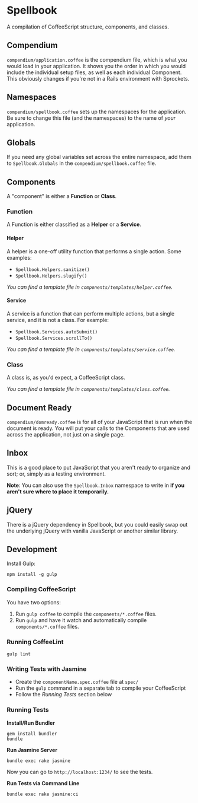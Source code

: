 Spellbook
=========

A compilation of CoffeeScript structure, components, and classes.

Compendium
----------

`compendium/application.coffee` is the compendium file, which is what you would load in your application. It shows you the order in which you would include the individual setup files, as well as each individual Component. This obviously changes if you're not in a Rails environment with Sprockets.

Namespaces
----------

`compendium/spellbook.coffee` sets up the namespaces for the application. Be sure to change this file (and the namespaces) to the name of _your_ application.

Globals
-------

If you need any global variables set across the entire namespace, add them to `Spellbook.Globals` in the `compendium/spellbook.coffee` file.

Components
----------

A "component" is either a **Function** or **Class**.

### Function

A Function is either classified as a **Helper** or a **Service**.

#### Helper

A helper is a one-off utility function that performs a single action. Some examples:

- `Spellbook.Helpers.sanitize()`
- `Spellbook.Helpers.slugify()`

_You can find a template file in `components/templates/helper.coffee`._

#### Service

A service is a function that can perform multiple actions, but a single service, and it is not a class. For example:

- `Spellbook.Services.autoSubmit()`
- `Spellbook.Services.scrollTo()`

_You can find a template file in `components/templates/service.coffee`._

### Class

A class is, as you'd expect, a CoffeeScript class.

_You can find a template file in `components/templates/class.coffee`._

Document Ready
--------------

`compendium/domready.coffee` is for all of your JavaScript that is run when the document is ready. You will put your calls to the Components that are used across the application, not just on a single page.

Inbox
-----

This is a good place to put JavaScript that you aren't ready to organize and sort; or, simply as a testing environment.

**Note**: You can also use the `Spellbook.Inbox` namespace to write in **if you aren't sure where to place it temporarily.**

jQuery
------

There is a jQuery dependency in Spellbook, but you could easily swap out the underlying jQuery with vanilla JavaScript or another similar library.

Development
-----------

Install Gulp:

```
npm install -g gulp
```

### Compiling CoffeeScript

You have two options:

1. Run `gulp coffee` to compile the `components/*.coffee` files.
2. Run `gulp` and have it watch and automatically compile `components/*.coffee` files.

### Running CoffeeLint

```
gulp lint
```

### Writing Tests with Jasmine

- Create the `componentName.spec.coffee` file at `spec/`
- Run the `gulp` command in a separate tab to compile your CoffeeScript
- Follow the _Running Tests_ section below

### Running Tests

**Install/Run Bundler**

```
gem install bundler
bundle
```

**Run Jasmine Server**

```
bundle exec rake jasmine
```

Now you can go to `http://localhost:1234/` to see the tests.

**Run Tests via Command Line**

```
bundle exec rake jasmine:ci
```
